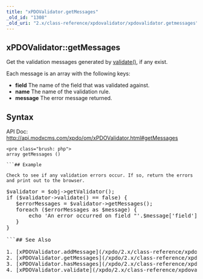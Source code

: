 ```yaml
---
title: "xPDOValidator.getMessages"
_old_id: "1308"
_old_uri: "2.x/class-reference/xpdovalidator/xpdovalidator.getmessages"
---
```


## xPDOValidator::getMessages

Get the validation messages generated by [validate()](/xpdo/2.x/class-reference/xpdovalidator/xpdovalidator.validate "xPDOValidator.validate"), if any exist.

Each message is an array with the following keys:

- **field** The name of the field that was validated against.
- **name** The name of the validation rule.
- **message** The error message returned.

## Syntax

API Doc: <http://api.modxcms.com/xpdo/om/xPDOValidator.html#getMessages>

```
<pre class="brush: php">
array getMessages ()

```## Example

Check to see if any validation errors occur. If so, return the errors and print out to the browser.

```
<pre class="brush: php">
$validator = $obj->getValidator();
if ($validator->validate() == false) {
   $errorMessages = $validator->getMessages();
   foreach ($errorMessages as $message) {
       echo 'An error occurred on field "'.$message['field'].'": '.$message['message'];
   }
}

```## See Also

1. [xPDOValidator.addMessage](/xpdo/2.x/class-reference/xpdovalidator/xpdovalidator.addmessage)
2. [xPDOValidator.getMessages](/xpdo/2.x/class-reference/xpdovalidator/xpdovalidator.getmessages)
3. [xPDOValidator.hasMessages](/xpdo/2.x/class-reference/xpdovalidator/xpdovalidator.hasmessages)
4. [xPDOValidator.validate](/xpdo/2.x/class-reference/xpdovalidator/xpdovalidator.validate)